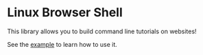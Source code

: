 # Linux Browser Shell

This library allows you to build command line tutorials on websites!

See the [example](/examples/simple) to learn how to use it.

